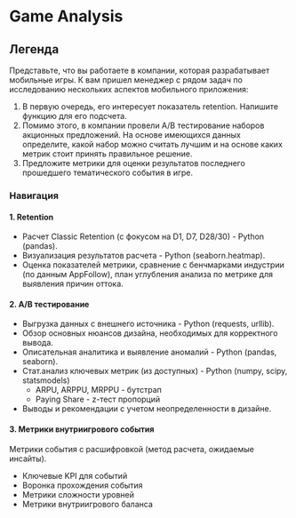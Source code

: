 # Game Analysis

## Легенда
Представьте, что вы работаете в компании, которая разрабатывает мобильные игры. К вам пришел менеджер с рядом задач по исследованию нескольких аспектов мобильного приложения:

1. В первую очередь, его интересует показатель retention. Напишите функцию для его подсчета.
2. Помимо этого, в компании провели A/B тестирование наборов акционных предложений. На основе имеющихся данных определите, какой набор можно считать лучшим и на основе каких метрик стоит принять правильное решение.
3. Предложите метрики для оценки результатов последнего прошедшего тематического события в игре.

### Навигация

#### 1. Retention 
- Расчет Classic Retention (с фокусом на D1, D7, D28/30) - Python (pandas).
- Визуализация результатов расчета - Python (seaborn.heatmap).
- Оценка показателей метрики, сравнение с бенчмарками индустрии (по данным AppFollow), план углубления анализа по метрике для выявления причин оттока.

#### 2. A/B тестирование 
- Выгрузка данных с внешнего источника - Python (requests, urllib).
- Обзор основных нюансов дизайна, необходимых для корректного вывода.
- Описательная аналитика и выявление аномалий - Python (pandas, seaborn).
- Стат.анализ ключевых метрик (из доступных) - Python (numpy, scipy, statsmodels)
    - ARPU, ARPPU, MRPPU - бутстрап  
    - Paying Share - z-тест пропорций
- Выводы и рекомендации с учетом неопределенности в дизайне.

#### 3. Метрики внутриигрового события
Метрики события с расшифровкой (метод расчета, ожидаемые инсайты).
- Ключевые KPI для событий
- Воронка прохождения события
- Метрики сложности уровней
- Метрики внутриигрового баланса

